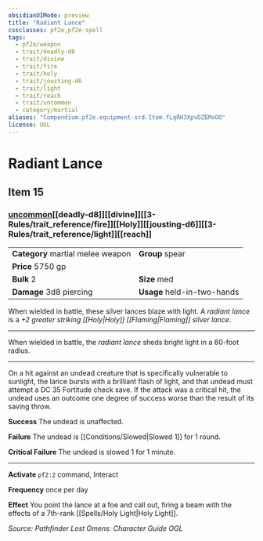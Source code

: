 ```yaml
---
obsidianUIMode: preview
title: "Radiant Lance"
cssclasses: pf2e,pf2e-spell
tags:
  - pf2e/weapon
  - trait/deadly-d8
  - trait/divine
  - trait/fire
  - trait/holy
  - trait/jousting-d6
  - trait/light
  - trait/reach
  - trait/uncommon
  - category/martial
aliases: "Compendium.pf2e.equipment-srd.Item.fLqRH3XpvDZEMxOO"
license: OGL
---
```

# Radiant Lance
## Item 15
### [uncommon](uncommon "Uncommon Rarity Trait")[[deadly-d8]][[divine]][[3-Rules/trait_reference/fire]][[Holy]][[jousting-d6]][[3-Rules/trait_reference/light]][[reach]]

|  |  |
| -- | -- |
| **Category** martial melee weapon | **Group** spear |
| **Price** 5750 gp |  |
| **Bulk** 2 | **Size** med |
| **Damage** 3d8 piercing  | **Usage** held-in-two-hands |



When wielded in battle, these silver lances blaze with light. A _radiant lance_ is a _+2 greater striking [[Holy|Holy]] [[Flaming|Flaming]] silver lance_.

* * *

When wielded in battle, the _radiant lance_ sheds bright light in a 60-foot radius.

* * *

On a hit against an undead creature that is specifically vulnerable to sunlight, the lance bursts with a brilliant flash of light, and that undead must attempt a DC 35 Fortitude check save. If the attack was a critical hit, the undead uses an outcome one degree of success worse than the result of its saving throw.

**Success** The undead is unaffected.

**Failure** The undead is [[Conditions/Slowed|Slowed 1]] for 1 round.

**Critical Failure** The undead is slowed 1 for 1 minute.

* * *

**Activate** `pf2:2` command, Interact

**Frequency** once per day

**Effect** You point the lance at a foe and call out, firing a beam with the effects of a 7th-rank [[Spells/Holy Light|Holy Light]].

*Source: Pathfinder Lost Omens: Character Guide*
*OGL*